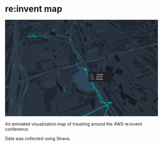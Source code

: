 # re:invent map

![photo](screenshot.png)

An animated visualization map of traveling around the AWS re:invent conference.

Data was collected using Strava.